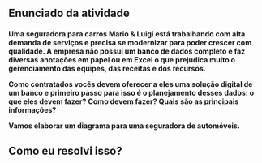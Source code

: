 ## Enunciado da atividade
<h4> Uma seguradora para carros Mario & Luigi está trabalhando com alta demanda de serviços e precisa se modernizar para poder crescer com qualidade. A empresa não possui um banco de dados completo e faz diversas anotações em papel ou em Excel o que prejudica muito o gerenciamento das equipes, das receitas e dos recursos.
  
  
Como contratados vocês devem oferecer a eles uma solução digital de um banco e primeiro passo para isso é o planejamento desses dados: o que eles devem fazer? Como devem fazer? Quais são as principais informações?

Vamos elaborar um diagrama para uma seguradora de automóveis. </h4>

## Como eu resolvi isso?
<h4> </h4>
